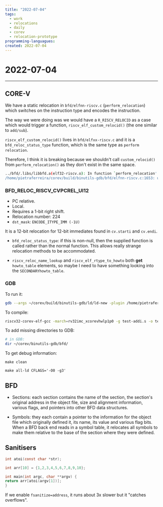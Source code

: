 ```yaml
---
title: "2022-07-04"
tags:
  - work
  - relocations
  - daily
  - corev
  - relocation-prototype
programming-languagues:
created: 2022-07-04
---
```

# 2022-07-04
---
## CORE-V
We have a static relocation in `bfd/elfnn-riscv.c` (`perform_relocation`) which switches on the instruction type and encodes the instruction.

The way we were doing was we would have a `R_RISCV_RELOCID` as a case which would trigger a function, `riscv_elf_custom_relocid()` (the one similar to `add/sub`). 

`riscv_elf_custom_relocid()` lives in `bfd/elfxx-riscv.c` and it is a `bfd_reloc_status_type` function, which is the same type as `perform relocation`.

Therefore, I think it is breaking because we shouldn't call `custom_relocid()` from `perform_relocation()` as they don't exist in the same space.

```bash
../bfd/.libs/libbfd.a(elf32-riscv.o): In function `perform_relocation':
/home/pietraferreira/corev/build/binutils-gdb/bfd/elfnn-riscv.c:1653: undefined reference to `riscv_elf_custom_relocid'
```

### BFD_RELOC_RISCV_CVPCREL_UI12
- PC relative.
- Local.
- Requires a 1-bit right shift.
- Relocation number: 224
- `dst_mask`: `ENCODE_ITYPE_IMM (-1U)`

It is a 12-bit relocation for 12-bit immediates found in `cv.starti` and `cv.endi`.

- `bfd_reloc_status_type`: if this is non-null, then the supplied function is called rather than the normal function. This allows really strange relocation methods to be accommodated.

- `riscv_reloc_name_lookup` and `riscv_elf_rtype_to_howto` both **get** `howto_table` elements, so maybe I need to have something looking into the `SECONDARYhowto_table`.

### GDB
To run it:
```bash
gdb --args ~/corev/build/binutils-gdb/ld/ld-new -plugin /home/pietraferreira/corev/install/libexec/gcc/riscv32-corev-elf/12.0.0/liblto_plugin.so -plugin-opt=/home/pietraferreira/corev/install/libexec/gcc/riscv32-corev-elf/12.0.0/lto-wrapper -plugin-opt=-fresolution=test-03.o.res -plugin-opt=-pass-through=-lgcc -plugin-opt=-pass-through=-lc -plugin-opt=-pass-through=-lgloss -plugin-opt=-pass-through=-lgcc --sysroot=/home/pietraferreira/corev/install/riscv32-corev-elf -melf32lriscv -o test-03.o -L/home/pietraferreira/corev/install/lib/gcc/riscv32-corev-elf/12.0.0 -L/home/pietraferreira/corev/install/lib/gcc/riscv32-corev-elf/12.0.0/../../../../riscv32-corev-elf/lib -L/home/pietraferreira/corev/install/riscv32-corev-elf/lib test-03.o -lgcc --start-group -lc -lgloss --end-group -lgcc
```

To compile:
```bash
riscv32-corev-elf-gcc -march=rv32imc_xcorevhwlp1p0 -g test-addi.s -o test-03.o -save-temps -nostartfiles -v
```

To add missing directories to GDB:
```bash
# in GDB:
dir ~/corev/binutils-gdb/bfd/
```

To get debug information:
```
make clean
```

```
make all-ld CFLAGS='-O0 -g3'
```

## BFD
- Sections: each section contains the name of the section, the section's original address in the object file, size and alignment information, various flags, and pointers into other BFD data structures.

- Symbols: they each contain a pointer to the information for the object file which originally defined it, its name, its value and various flag bits. When a BFD back end reads in a symbol table, it relocates all symbols to make them relative to the base of the section where they were defined. 

## Sanitisers
```c
int atoi(const char *str);

int arr[10] = {1,2,3,4,5,6,7,8,9,10};

int main(int argc, char **argv) {
return arr[atoi(argv[1])];
}
```

If we enable `fsanitize=address`, it runs about 3x slower but it "catches overflows".